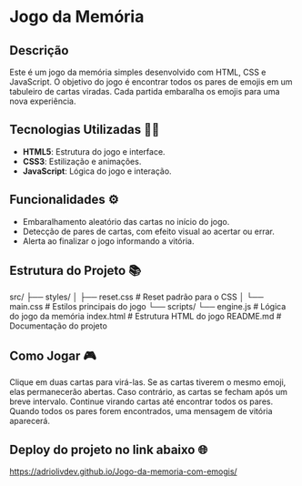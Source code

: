 # Jogo da Memória

## Descrição
Este é um jogo da memória simples desenvolvido com HTML, CSS e JavaScript. O objetivo do jogo é encontrar todos os pares de emojis em um tabuleiro de cartas viradas. Cada partida embaralha os emojis para uma nova experiência.

## Tecnologias Utilizadas 👩‍💻
- **HTML5**: Estrutura do jogo e interface.
- **CSS3**: Estilização e animações.
- **JavaScript**: Lógica do jogo e interação.

## Funcionalidades ⚙️
- Embaralhamento aleatório das cartas no início do jogo.
- Detecção de pares de cartas, com efeito visual ao acertar ou errar.
- Alerta ao finalizar o jogo informando a vitória.

## Estrutura do Projeto 📚

src/ 
     ├── styles/
     │ ├── reset.css # Reset padrão para o CSS 
     │ └── main.css # Estilos principais do jogo 
     └── scripts/ 
       └── engine.js # Lógica do jogo da memória index.html # Estrutura HTML do jogo README.md # Documentação do projeto


## Como Jogar 🎮
Clique em duas cartas para virá-las.
Se as cartas tiverem o mesmo emoji, elas permanecerão abertas.
Caso contrário, as cartas se fecham após um breve intervalo.
Continue virando cartas até encontrar todos os pares.
Quando todos os pares forem encontrados, uma mensagem de vitória aparecerá.

## Deploy do projeto no link abaixo 🌐
https://adriolivdev.github.io/Jogo-da-memoria-com-emogis/

